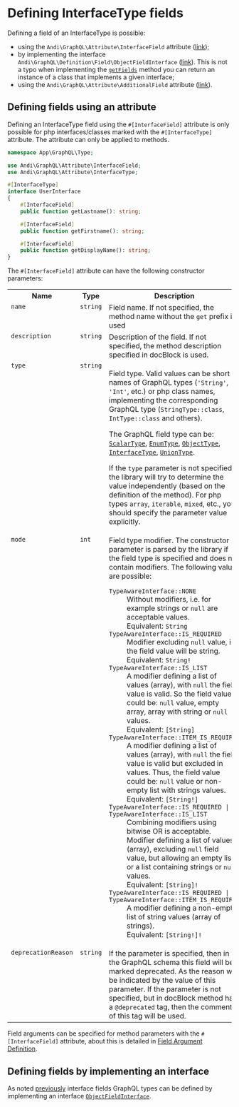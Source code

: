 # Defining InterfaceType fields

Defining a field of an InterfaceType is possible:
- using the `Andi\GraphQL\Attribute\InterfaceField` attribute ([link](#interface-field-via-attribute));
- by implementing the interface `Andi\GraphQL\Definition\Field\ObjectFieldInterface` ([link](#interface-field-via-interface)).
  This is not a typo when implementing the [`getFields`](interface-type.md#interface-type-interface-get-fields) method
  you can return an instance of a class that implements a given interface;
- using the `Andi\GraphQL\Attribute\AdditionalField` attribute ([link](additional-field.md)).

## <a id="interface-field-via-attribute">Defining fields using an attribute</a>

Defining an InterfaceType field using the `#[InterfaceField]` attribute is only possible for
php interfaces/classes marked with the `#[InterfaceType]` attribute. The attribute can only be applied to
methods.

```php
namespace App\GraphQL\Type;

use Andi\GraphQL\Attribute\InterfaceField;
use Andi\GraphQL\Attribute\InterfaceType;

#[InterfaceType]
interface UserInterface
{
    #[InterfaceField]
    public function getLastname(): string;

    #[InterfaceField]
    public function getFirstname(): string;

    #[InterfaceField]
    public function getDisplayName(): string;
}
```

The `#[InterfaceField]` attribute can have the following constructor parameters:

<table>
    <tr>
        <th>Name</th>
        <th>Type</th>
        <th>Description</th>
    </tr>
    <tr>
        <td valign="top"><code>name</code></td>
        <td valign="top"><code>string</code></td>
        <td valign="top">
            Field name. If not specified, the method name without the <code>get</code> prefix is used
        </td>
    </tr>
    <tr>
        <td valign="top"><code>description</code></td>
        <td valign="top"><code>string</code></td>
        <td valign="top">
            Description of the field. If not specified, the method description specified in docBlock is used.
        </td>
    </tr>
    <tr>
        <td valign="top"><code>type</code></td>
        <td valign="top"><code>string</code></td>
        <td valign="top">
            <p>
                Field type. Valid values can be short names of GraphQL types
                (<code>'String'</code>, <code>'Int'</code>, etc.) or php class names,
                implementing the corresponding GraphQL type
                (<code>StringType::class</code>, <code>IntType::class</code> and others).
            </p>
            <p>
                The GraphQL field type can be: <a href="scalar-type.md"><code>ScalarType</code></a>,
                <a href="enum-type.md"><code>EnumType</code></a>,
                <a href="object-type.md"><code>ObjectType</code></a>,
                <a href="interface-type.md"><code>InterfaceType</code></a>,
                <a href="union-type.md"><code>UnionType</code></a>.
            </p>
            <p>
                If the <code>type</code> parameter is not specified, the library will try to determine the value
                independently (based on the definition of the method). For php types <code>array</code>,
                <code>iterable</code>, <code>mixed</code>, etc., you should specify the parameter value explicitly.
            </p>
        </td>
    </tr>
    <tr>
        <td valign="top"><code>mode</code></td>
        <td valign="top"><code>int</code></td>
        <td valign="top">
            Field type modifier. The constructor parameter is parsed by the library
            if the field type is specified and does not contain modifiers. The following values are possible:
            <dl>
                <dt><code>TypeAwareInterface::NONE</code></dt>
                <dd>
                    Without modifiers, i.e. for example strings or <code>null</code> are acceptable
                    values.<br />
                    Equivalent: <code>String</code>
                </dd>
                <dt><code>TypeAwareInterface::IS_REQUIRED</code></dt>
                <dd>
                    Modifier excluding <code>null</code> value, i.e. the field value will be
                    string.<br />
                    Equivalent: <code>String!</code>
                </dd>
                <dt><code>TypeAwareInterface::IS_LIST</code></dt>
                <dd>
                    A modifier defining a list of values (array), with <code>null</code>
                    the field value is valid. So the field value could be:
                    <code>null</code> value, empty array, array with string or
                    <code>null</code> values.<br />
                    Equivalent: <code>[String]</code>
                </dd>
                <dt><code>TypeAwareInterface::ITEM_IS_REQUIRED</code></dt>
                <dd>
                    A modifier defining a list of values (array), with <code>null</code>
                    the field value is valid but excluded in values. Thus, the field value
                    could be: <code>null</code> value or non-empty list with strings
                    values.<br />
                    Equivalent: <code>[String!]</code>
                </dd>
                <dt><code>TypeAwareInterface::IS_REQUIRED | TypeAwareInterface::IS_LIST</code></dt>
                <dd>
                    Combining modifiers using bitwise OR is acceptable.<br />
                    Modifier defining a list of values (array), excluding <code>null</code>
                    field value, but allowing an empty list or a list containing strings or
                    <code>null</code> values.<br />
                    Equivalent: <code>[String]!</code>
                </dd>
                <dt><code>TypeAwareInterface::IS_REQUIRED | TypeAwareInterface::ITEM_IS_REQUIRED</code></dt>
                <dd>
                    A modifier defining a non-empty list of string values (array of strings).<br />
                    Equivalent: <code>[String!]!</code>
                </dd>
            </dl>
        </td>
    </tr>
    <tr>
        <td valign="top"><code>deprecationReason</code></td>
        <td valign="top"><code>string</code></td>
        <td valign="top">
            If the parameter is specified, then in the GraphQL schema this field will be marked deprecated. As
            the reason will be indicated by the value of this parameter. If the parameter is not specified, but in
            docBlock method has a <code>@deprecated</code> tag, then the comment of this tag will be used.
        </td>
    </tr>
</table>

Field arguments can be specified for method parameters with the `#[InterfaceField]` attribute, about this
is detailed in [Field Argument Definition](argument.md#argument-via-attribute).

## <a id="interface-field-via-interface">Defining fields by implementing an interface</a>

As noted [previously](interface-type.md#interface-type-interface-get-fields) interface fields
GraphQL types can be defined by implementing an interface
[`ObjectFieldInterface`](object-field.md#object-field-via-interface).
